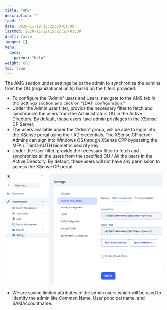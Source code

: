 ```yaml
---
title: "AMS"
description: ""
lead: ""
date: 2020-11-12T15:22:20+01:00
lastmod: 2020-11-12T15:22:20+01:00
draft: false
images: []
menu: 
  docs:
    parent: "help"
weight: 650
toc: true
---
```


The AMS section under settings helps the admin to synchronize the admins from the OU (organizational units) based on the filters provided. 
*	To configure the “Admin” users and Users, navigate to the AMS tab in the Settings section and click on “LDAP configuration.” 
*	Under the Admin user filter, provide the necessary filter to fetch and synchronize the users from the Administrators OU in the Active Directory. By default, these users have admin privileges in the XSense CP Server. 
*	The users available under the “Admin” group, will be able to login into the XSense portal using their AD credentials. The XSense CP server Admins can sign into Windows OS through XSense CPP bypassing the MFA / ThinC-AUTH biometric security key.
*	Under the User filter, provide the necessary filter to fetch and synchronize all the users from the specified OU / All the users in the Active Directory. By default, these users will not have any permission to access the XSense CP portal. 

![LDAP](LDAPFILTER.png)


* We are saving limited attributes of the admin users which will be used to identify the admin like Common Name, User principal name, and SAMAccountname.
